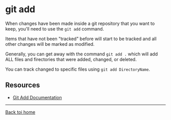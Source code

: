 # git add

When changes have been made inside a git repository that you want to keep,  you'll need to use the `git add` command.

Items that have not been "tracked" before will start to be tracked and all other changes will be marked as modified. 

Generally, you can get away with the command `git add .` which will add ALL files and firectories that were added, changed, or deleted. 

You can track changed to specific files using `git add DirectoryName`. 

<!-- We are using the backticks to show code snippets to amek sure we know its a not a normal text -->

## Resources

- [Git Add Documentation](https://git-scm.com/docs/git-add)

---

[Back toi home](../README.md)